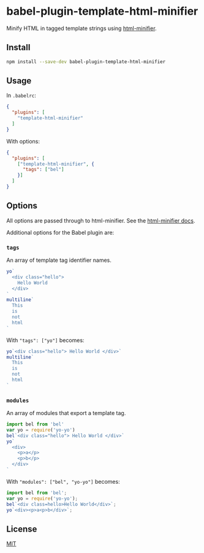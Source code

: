 # babel-plugin-template-html-minifier

Minify HTML in tagged template strings using [html-minifier](https://github.com/kangax/html-minifier).

## Install

```bash
npm install --save-dev babel-plugin-template-html-minifier
```

## Usage

In `.babelrc`:

```json
{
  "plugins": [
    "template-html-minifier"
  ]
}
```

With options:

```json
{
  "plugins": [
    ["template-html-minifier", {
      "tags": ["bel"]
    }]
  ]
}
```

## Options

All options are passed through to html-minifier. See the [html-minifier docs](https://github.com/kangax/html-minifier#options-quick-reference).

Additional options for the Babel plugin are:

### `tags`

An array of template tag identifier names.

```js
yo`
  <div class="hello">
    Hello World
  </div>
`
multiline`
  This
  is
  not
  html
`
```

With `"tags": ["yo"]` becomes:

```js
yo`<div class="hello"> Hello World </div>`
multiline`
  This
  is
  not
  html
`
```

### `modules`

An array of modules that export a template tag.

```js
import bel from 'bel'
var yo = require('yo-yo')
bel`<div class="hello"> Hello World </div>`
yo`
  <div>
    <p>a</p>
    <p>b</p>
  </div>
`
```

With `"modules": ["bel", "yo-yo"]` becomes:

```js
import bel from 'bel';
var yo = require('yo-yo');
bel`<div class=hello>Hello World</div>`;
yo`<div><p>a<p>b</div>`;
```

## License

[MIT](./LICENSE)
